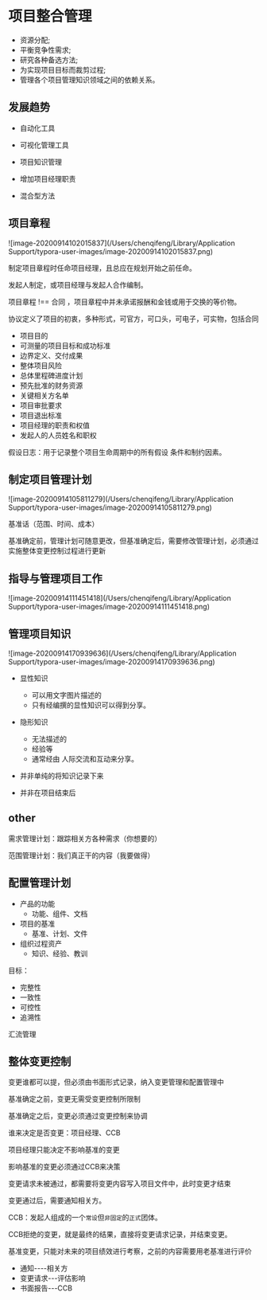 # 项目整合管理

+ 资源分配;
+ 平衡竞争性需求;
+ 研究各种备选方法; 
+ 为实现项目目标而裁剪过程;
+ 管理各个项目管理知识领域之间的依赖关系。



## 发展趋势

+ 自动化工具

+ 可视化管理工具

+ 项目知识管理

+ 增加项目经理职责

+ 混合型方法

  

## 项目章程

![image-20200914102015837](/Users/chenqifeng/Library/Application Support/typora-user-images/image-20200914102015837.png)



制定项目章程时任命项目经理，且总应在规划开始之前任命。

发起人制定，或项目经理与发起人合作编制。

项目章程  !== 合同   ，项目章程中并未承诺报酬和金钱或用于交换的等价物。

协议定义了项目的初衷，多种形式，可官方，可口头，可电子，可实物，包括合同

+ 项目目的
+ 可测量的项目目标和成功标准
+ 边界定义、交付成果
+ 整体项目风险
+ 总体里程碑进度计划
+ 预先批准的财务资源
+ 关键相关方名单
+ 项目审批要求
+ 项目退出标准
+ 项目经理的职责和权值
+ 发起人的人员姓名和职权



假设日志：用于记录整个项目生命周期中的所有假设 条件和制约因素。



## 制定项目管理计划

![image-20200914105811279](/Users/chenqifeng/Library/Application Support/typora-user-images/image-20200914105811279.png)



基准话（范围、时间、成本）

基准确定前，管理计划可随意更改，但基准确定后，需要修改管理计划，必须通过实施整体变更控制过程进行更新



## 指导与管理项目工作

![image-20200914111451418](/Users/chenqifeng/Library/Application Support/typora-user-images/image-20200914111451418.png)



## 管理项目知识

![image-20200914170939636](/Users/chenqifeng/Library/Application Support/typora-user-images/image-20200914170939636.png)



+ 显性知识
  + 可以用文字图片描述的
  + 只有经编撰的显性知识可以得到分享。
+ 隐形知识
  + 无法描述的
  + 经验等
  + 通常经由 人际交流和互动来分享。



+ 并非单纯的将知识记录下来
+ 并非在项目结束后



## other

需求管理计划：跟踪相关方各种需求（你想要的）

范围管理计划：我们真正干的内容（我要做得）



## 配置管理计划

+ 产品的功能
  + 功能、组件、文档
+ 项目的基准
  + 基准、计划、文件
+ 组织过程资产
  + 知识、经验、教训



目标：

+ 完整性
+ 一致性
+ 可控性
+ 追溯性



汇流管理



## 整体变更控制

变更谁都可以提，但必须由书面形式记录，纳入变更管理和配置管理中

基准确定之前，变更无需受变更控制所限制

基准确定之后，变更必须通过变更控制来协调



谁来决定是否变更：项目经理、CCB

项目经理只能决定不影响基准的变更

影响基准的变更必须通过CCB来决策



变更请求未被通过，都需要将变更内容写入项目文件中，此时变更才结束



变更通过后，需要通知相关方。



CCB：发起人组成的一个`常设`但`非固定`的`正式`团体。

CCB拒绝的变更，就是最终的结果，直接将变更请求记录，并结束变更。



基准变更，只能对未来的项目绩效进行考察，之前的内容需要用老基准进行评价



+ 通知----相关方
+ 变更请求---评估影响
+ 书面报告---CCB





